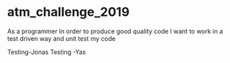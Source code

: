 # atm_challenge_2019
As a programmer
In order to produce good quality code
I want to work in a test driven way and unit test my code

Testing-Jonas
Testing -Yas